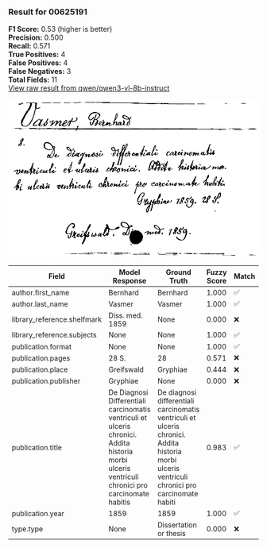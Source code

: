 ### Result for 00625191
**F1 Score:** 0.53 (higher is better)<br>**Precision:** 0.500<br>**Recall:** 0.571<br>**True Positives:** 4<br>**False Positives:** 4<br>**False Negatives:** 3<br>**Total Fields:** 11<br>[View raw result from qwen/qwen3-vl-8b-instruct](https://github.com/RISE-UNIBAS/humanities_data_benchmark/blob/main/results/2025-10-20/T0264/request_T0264_00625191.json)

<img src="https://github.com/RISE-UNIBAS/humanities_data_benchmark/blob/main/benchmarks/zettelkatalog/images/00625191.jpg?raw=true" alt="00625191" width="600px">

| Field | Model Response | Ground Truth | Fuzzy Score | Match |
|-------|----------------|--------------|-------------|-------|
| author.first_name | Bernhard | Bernhard | 1.000 | ✅ |
| author.last_name | Vasmer | Vasmer | 1.000 | ✅ |
| library_reference.shelfmark | Diss. med. 1859 | None | 0.000 | ❌ |
| library_reference.subjects | None | None | 1.000 | ✅ |
| publication.format | None | None | 1.000 | ✅ |
| publication.pages | 28 S. | 28 | 0.571 | ❌ |
| publication.place | Greifswald | Gryphiae | 0.444 | ❌ |
| publication.publisher | Gryphiae | None | 0.000 | ❌ |
| publication.title | De Diagnosi Differentiali carcinomatis ventriculi et ulceris chronici. Addita historia morbi ulceris ventriculi chronici pro carcinomate habitis | De diagnosi differentiali carcinomatis ventriculi et ulceris chronici. Addita historia morbi ulceris ventriculi chronici pro carcinomate habiti | 0.983 | ✅ |
| publication.year | 1859 | 1859 | 1.000 | ✅ |
| type.type | None | Dissertation or thesis | 0.000 | ❌ |
